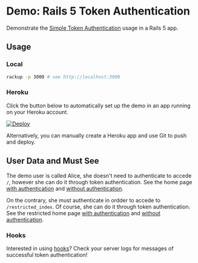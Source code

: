 Demo: Rails 5 Token Authentication
==================================

Demonstrate the [Simple Token Authentication][see] usage in a Rails 5 app.

  [see]: https://github.com/gonzalo-bulnes/simple_token_authentication
  [rails-5]: https://github.com/gonzalo-bulnes/simple_token_authentication/issues/214

Usage
-----

### Local

```bash
rackup -p 3000 # see http://localhost:3000
```

### Heroku

Click the button below to automatically set up the demo in an app running on your Heroku account.

[![Deploy](https://www.herokucdn.com/deploy/button.svg)](https://heroku.com/deploy)

Alternatively, you can manually create a Heroku app and use Git to push and deploy.

User Data and Must See
----------------------

The demo user is called Alice, she doesn't need to authenticate to accede `/`, however she can do it through token authentication. See the home page [with authentication][optionnal_with] and [without authentication][optionnal_without].

On the contrary, she must authenticate in ordder to accede to `/restricted_index`. Of course, she can do it through token authentication. See the restricted home page [with authentication][required_with] and [without authentication][required_without].

  [optionnal_with]: https://rails-5-token-authentication.herokuapp.com/?user_email=alice@example.com&user_token=1G8_s7P-V-4MGojaKD7a
  [optionnal_without]: https://rails-5-token-authentication.herokuapp.com/
  [required_with]: https://rails-5-token-authentication.herokuapp.com/restricted_index?user_email=alice@example.com&user_token=1G8_s7P-V-4MGojaKD7a
  [required_without]: https://rails-5-token-authentication.herokuapp.com/restricted_index

### Hooks

Interested in using [hooks][hooks]? Check your server logs for messages of successful token authentication!

  [hooks]: https://github.com/gonzalo-bulnes/simple_token_authentication/issues/217
